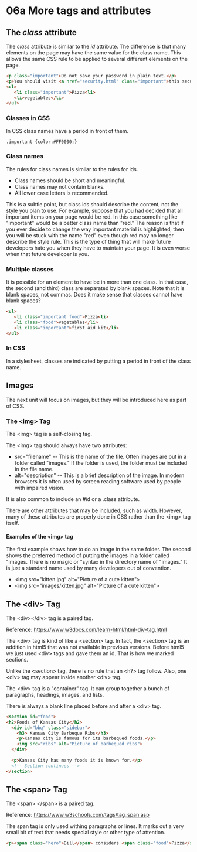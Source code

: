 # 06a More tags and attributes

## The *class* attribute

The *class* attribute is similar to the *id* attribute.  The difference is that many elements on the page may have the same value for the class name.  This allows the same CSS rule to be applied to several different elements on the page.

```html
<p class="important">Do not save your password in plain text.</p>
<p>You should visit <a href="security.html" class="important">this security website</a> before you go on vacation.</p>
<ul>
   <li class="important">Pizza<li>
   <li>vegetables</li>
</ul>
```

### Classes in CSS

In CSS class names have a period in front of them.

```text
.important {color:#FF0000;}
```

### Class names

The rules for class names is similar to the rules for ids.

* Class names should be short and meaningful.  
* Class names may not contain blanks.  
* All lower case letters is recommended.

This is a subtle point, but class ids should describe the content, not the style you plan to use.  For example, suppose that you had decided that all important items on your page would be red.  In this case something like "important" would be a better class name than "red."  The reason is that if you ever decide to change the way important material is highlighted, then you will be stuck with the name "red" even though red may no longer describe the style rule.  This is the type of thing that will make future developers hate you when they have to maintain your page.  It is even worse when that future developer is you.

### Multiple classes

It is possible for an element to have be in more than one class.  In that case, the second (and third) class are separated by blank spaces.  Note that it is blank spaces, not commas.  Does it make sense that classes cannot have blank spaces?

```html
<ul>
   <li class="important food">Pizza<li>
   <li class="food">vegetables</li>
   <li class="important">first aid kit</li>
</ul>
```

### In CSS

In a stylesheet, classes are indicated by putting a period in front of the class name.

## Images

The next unit will focus on images, but they will be introduced here as part of CSS.

### The &lt;img&gt; Tag

The &lt;img&gt; tag is a self-closing tag.

The &lt;img&gt; tag should always have two attributes:

* src="filename" -- This is the name of the file.  Often images are put in a folder called "images."  If the folder is used, the folder must be included in the file name.
* alt="description" -- This is a brief description of the image.  In modern browsers it is often used by screen reading software used by people with impaired vision.

It is also common to include an #id or a .class attribute.

There are other attributes that may be included, such as width.  However, many of these attributes are properly done in CSS rather than the &lt;img&gt; tag itself.

#### Examples of the &lt;img&gt; tag

The first example shows how to do an image in the same folder.  The second shows the preferred method of putting the images in a folder called "images.  There is no magic or "syntax in the directory name of "images."  It is just a standard name used by many developers out of convention.

* &lt;img src="kitten.jpg" alt="Picture of a cute kitten">
* &lt;img src="images/kitten.jpg" alt="Picture of a cute kitten">

## The &lt;div&gt; Tag

The &lt;div&gt;&lt;/div&gt; tag is a paired tag.

Reference: https://www.w3docs.com/learn-html/html-div-tag.html

The &lt;div&gt; tag is kind of like a &lt;section> tag.  In fact, the &lt;section> tag is an addition in html5 that was not available in previous versions.  Before html5 we just used &lt;div&gt; tags and gave them an id.  That is how we marked sections.  

Unlike the &lt;section> tag, there is no rule that an <h?> tag follow.  Also, one &lt;div&gt; tag may appear inside another &lt;div&gt; tag.

The &lt;div&gt; tag is a "container" tag.  It can group together a bunch of paragraphs, headings, images, and lists.

There is always a blank line placed before and after a &lt;div> tag.

```html
<section id="food">
<h2>Foods of Kansas City</h2>
  <div id="bbq" class="sidebar">
    <h3> Kansas City Barbeque Ribs</h3>
    <p>Kansas city is famous for its barbequed foods.</p>
    <img src="ribs" alt="Picture of barbequed ribs">
  </div>
  
  <p>Kansas City has many foods it is known for.</p>
  <!-- Section continues -->
</section>
```

## The &lt;span&gt; Tag

The  &lt;span&gt;  &lt;/span&gt; is a paired tag.

Reference: https://www.w3schools.com/tags/tag_span.asp

The span tag is only used withing paragraphs or lines.  It marks out a very small bit of text that needs special style or other type of attention.

```html
<p><span class="hero">Bill</span> considers <span class="food">Pizza</span> an essential camping supply. <span class="hero">Bill</span> is not very good at camping.</p>
```
